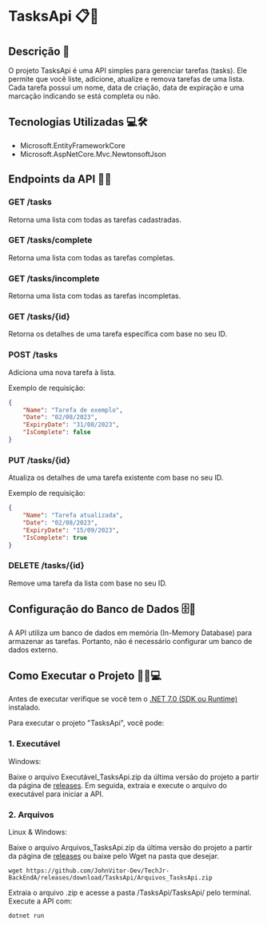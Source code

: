 # TasksApi 📋🔧

## Descrição 📜
O projeto TasksApi é uma API simples para gerenciar tarefas (tasks). Ele permite que você liste, adicione, atualize e remova tarefas de uma lista. Cada tarefa possui um nome, data de criação, data de expiração e uma marcação indicando se está completa ou não.

## Tecnologias Utilizadas 💻🛠️
- Microsoft.EntityFrameworkCore
- Microsoft.AspNetCore.Mvc.NewtonsoftJson

## Endpoints da API 🚀🔗

### GET /tasks
Retorna uma lista com todas as tarefas cadastradas.

### GET /tasks/complete
Retorna uma lista com todas as tarefas completas.

### GET /tasks/incomplete
Retorna uma lista com todas as tarefas incompletas.

### GET /tasks/{id}
Retorna os detalhes de uma tarefa específica com base no seu ID.

### POST /tasks
Adiciona uma nova tarefa à lista.

Exemplo de requisição:
```json
{
    "Name": "Tarefa de exemplo",
    "Date": "02/08/2023",
    "ExpiryDate": "31/08/2023",
    "IsComplete": false
}
```

### PUT /tasks/{id}
Atualiza os detalhes de uma tarefa existente com base no seu ID.

Exemplo de requisição:
```json
{
    "Name": "Tarefa atualizada",
    "Date": "02/08/2023",
    "ExpiryDate": "15/09/2023",
    "IsComplete": true
}
```

### DELETE /tasks/{id}
Remove uma tarefa da lista com base no seu ID.

## Configuração do Banco de Dados 🗄️🔧
A API utiliza um banco de dados em memória (In-Memory Database) para armazenar as tarefas. Portanto, não é necessário configurar um banco de dados externo.

## Como Executar o Projeto 🏃‍♂️💻
Antes de executar verifique se você tem o [.NET 7.0 (SDK ou Runtime)](https://dotnet.microsoft.com/pt-br/download/dotnet/7.0) instalado.

Para executar o projeto "TasksApi", você pode:


### 1. Executável
Windows:

Baixe o arquivo Executável_TasksApi.zip da última versão do projeto a partir da página de [releases](https://github.com/JohnVitor-Dev/TechJr-BackEndA/releases/tag/TasksApi). Em seguida, extraia e execute o arquivo do executável para iniciar a API.

### 2. Arquivos
Linux & Windows:

Baixe o arquivo Arquivos_TasksApi.zip da última versão do projeto a partir da página de [releases](https://github.com/JohnVitor-Dev/TechJr-BackEndA/releases/tag/TasksApi) ou baixe pelo Wget na pasta que desejar.
```shell
wget https://github.com/JohnVitor-Dev/TechJr-BackEndA/releases/download/TasksApi/Arquivos_TasksApi.zip
```
Extraia o arquivo .zip e acesse a pasta /TasksApi/TasksApi/ pelo terminal.
Execute a API com:
```shell
dotnet run
```


